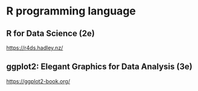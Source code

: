 # R programming language

## R for Data Science (2e)

<https://r4ds.hadley.nz/>

## ggplot2: Elegant Graphics for Data Analysis (3e)

<https://ggplot2-book.org/>

